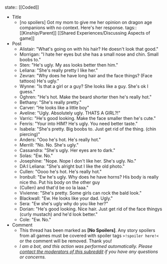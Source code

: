 state:: [[Coded]]

- Title
	- [no spoilers] Got my mom to give me her opinion on dragon age companions with no context. Here's her response.
	  tags:: [[Kinship/Parent]] [[Shared Experiences/Discussing Aspects of game]]
- Post
	- Alistair: "What's going on with his hair? He doesn't look that good."
	- Morrigan: "I hate her eyes but she has a small nose and chin. Small boobs to."
	- Sten: "He's ugly. My ass looks better then him."
	- Leliana: "She's really pretty I like her."
	- Zevran: "Why does he have long hair and the face things? (Face tattoos) He's ugly."
	- Wynne: "Is that a girl or a guy? She looks like a guy. She's ok I guess."
	- Oghren: "He's hot. Make the beard shorter then he's really hot."
	- Bethany: "She's really pretty."
	- Carver: "He looks like a little boy"
	- Aveline: "Ugly. Absolutely ugly. THATS A GIRL?!"
	- Varric: "He's good looking. Make the face smaller then he's cute."
	- Fenris: "Your into HIM? He's ugly. You need better taste."
	- Isabela: "She's pretty. Big boobs to. Just get rid of the thing. (chin piercing)"
	- Anders: "Ooo he's hot. He's really hot."
	- Merrill: "No. No. She's ugly."
	- Cassandra: "She's ugly. Her eyes are to dark."
	- Solas: "Ew. No."
	- Josephine: "Nope. Nope I don't like her. She's ugly. No."
	- DA:I Leliana: "She's alright but I like the old photo."
	- Cullen: "Oooo he's hot. He's really hot."
	- Ironbull: "Ew he's ugly. Why does he have horns? His body is really nice tho. Put his body on the other guy
	- (Cullen) and that'd be oo la laaa."
	- Vivienne: "She's pretty. Some girls can rock the bald look."
	- Blackwall: "Ew. He looks like your dad. Ugly."
	- Sera: "Ew she's ugly why do you like her?"
	- Dorian: "He's good looking. Nice hair. Just get rid of the face thingys (curly mustach) and he'd look better."
	- Cole: "Ew. No."
- Comment
	- This thread has been marked as **[No Spoilers]**. Any story spoilers from all games must be covered with spoiler tags `>!spoiler here!<` or the comment will be removed. Thank you!
	- *I am a bot, and this action was performed automatically. Please [contact the moderators of this subreddit](/message/compose/?to=/r/dragonage) if you have any questions or concerns.*